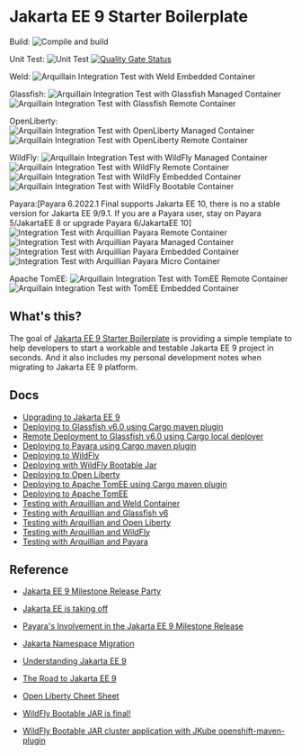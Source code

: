 # Jakarta EE 9 Starter Boilerplate

Build: 
![Compile and build](https://github.com/hantsy/jakartaee9-starter-boilerplate/workflows/Build/badge.svg)

Unit Test:
![Unit Test](https://github.com/hantsy/jakartaee9-starter-boilerplate/workflows/unit-test/badge.svg)
[![Quality Gate Status](https://sonarcloud.io/api/project_badges/measure?project=hantsy_jakartaee9-starter-boilerplate&metric=alert_status)](https://sonarcloud.io/dashboard?id=hantsy_jakartaee9-starter-boilerplate)

Weld:
![Arquillain Integration Test with Weld Embedded Container](https://github.com/hantsy/jakartaee9-starter-boilerplate/workflows/it-with-arq-weld/badge.svg)

Glassfish:
![Arquillain Integration Test with Glassfish Managed Container](https://github.com/hantsy/jakartaee9-starter-boilerplate/workflows/it-with-arq-glassfish-managed/badge.svg)
![Arquillain Integration Test with Glassfish Remote Container](https://github.com/hantsy/jakartaee9-starter-boilerplate/workflows/it-with-arq-glassfish-remote/badge.svg)

OpenLiberty:
![Arquillain Integration Test with OpenLiberty Managed Container](https://github.com/hantsy/jakartaee9-starter-boilerplate/workflows/it-with-arq-liberty-managed/badge.svg)
![Arquillain Integration Test with OpenLiberty Remote Container](https://github.com/hantsy/jakartaee9-starter-boilerplate/workflows/it-with-arq-liberty-remote/badge.svg)

WildFly:
![Arquillain Integration Test with WildFly Managed Container](https://github.com/hantsy/jakartaee9-starter-boilerplate/workflows/it-with-arq-wildfly-managed/badge.svg)
![Arquillain Integration Test with WildFly Remote Container](https://github.com/hantsy/jakartaee9-starter-boilerplate/workflows/it-with-arq-wildfly-remote/badge.svg)
![Arquillain Integration Test with WildFly Embedded Container](https://github.com/hantsy/jakartaee9-starter-boilerplate/workflows/it-with-arq-wildfly-embedded/badge.svg)
![Arquillain Integration Test with WildFly Bootable  Container](https://github.com/hantsy/jakartaee9-starter-boilerplate/workflows/it-with-arq-wildfly-bootable-jar/badge.svg)

Payara:[Payara 6.2022.1 Final supports Jakarta EE 10, there is no a stable version for Jakarta EE 9/9.1. If you are a Payara user, stay on Payara 5/JakartaEE 8 or upgrade Payara 6/JakartaEE 10]
![Integration Test with Arquillian Payara Remote Container](https://github.com/hantsy/jakartaee9-starter-boilerplate/workflows/it-with-arq-payara-remote/badge.svg)
![Integration Test with Arquillian Payara Managed Container](https://github.com/hantsy/jakartaee9-starter-boilerplate/workflows/it-with-arq-payara-managed/badge.svg)
![Integration Test with Arquillian Payara Embedded Container](https://github.com/hantsy/jakartaee9-starter-boilerplate/workflows/it-with-arq-payara-embedded/badge.svg)
![Integration Test with Arquillian Payara Micro Container](https://github.com/hantsy/jakartaee9-starter-boilerplate/workflows/it-with-arq-payara-micro/badge.svg)

Apache TomEE:
![Arquillain Integration Test with TomEE Remote Container](https://github.com/hantsy/jakartaee9-starter-boilerplate/workflows/it-with-arq-tomee-remote/badge.svg)
![Arquillain Integration Test with TomEE Embedded Container](https://github.com/hantsy/jakartaee9-starter-boilerplate/workflows/it-with-arq-tomee-embedded/badge.svg)

## What's this?

The goal of [Jakarta EE 9 Starter Boilerplate](https://github.com/hantsy/jakartaee9-starter-boilerplate) is providing a simple template to help developers to start a workable and testable Jakarta EE 9 project in seconds. And it also includes my personal development notes when migrating to Jakarta EE 9 platform.


## Docs 

* [Upgrading to Jakarta EE 9](./docs/upgrade.md)
* [Deploying to Glassfish v6.0 using Cargo maven plugin](./docs/deploy-cargo.md)
* [Remote Deployment to Glassfish v6.0 using Cargo local deployer](./docs/deploy-cargo-gf6.md)
* [Deploying to Payara using Cargo maven plugin](./docs/deploy-payara.md)
* [Deploying to WildFly](./docs/deploy-wildfly.md)
* [Deploying with WildFly Bootable Jar](./docs/deploy-wildfly-bootable.md)
* [Deploying to Open Liberty](./docs/deploy-openliberty.md)
* [Deploying to Apache TomEE using Cargo maven plugin](./docs/deploy-cargo-tomee.md)
* [Deploying to Apache TomEE](./docs/deploy-tomee.md)
* [Testing with Arquillian and Weld Container](./docs/arq-weld.md)
* [Testing with Arquillian and Glassfish v6 ](./docs/arq-glassfish.md)
* [Testing with Arquillian and Open Liberty](./docs/arq-openliberty.md)
* [Testing with Arquillian and WildFly](./docs/arq-wildfly.md)
* [Testing with Arquillian and Payara ](./docs/arq-payara.md)

## Reference
* [Jakarta EE 9 Milestone Release Party](https://www.crowdcast.io/e/JakartaEE9_Milestonereleaseparty?utm_source=crowdcast&utm_medium=email&utm_campaign=followers)

* [Jakarta  EE is taking off ](https://eclipse-foundation.blog/2020/06/23/jakarta-ee-is-taking-off/)

* [Payara's Involvement in the Jakarta EE 9 Milestone Release](https://blog.payara.fish/jakarta-ee-9-milestone-release-and-payara-involvement?utm_campaign=Jakarta%20EE%209&utm_content=132675236&utm_medium=social&utm_source=twitter&hss_channel=tw-939323243076259842)

* [Jakarta Namespace Migration](https://jakarta.ee/resources/JakartaEE-Datasheet-July172020_final.pdf)

* [Understanding Jakarta EE 9](http://blog.supol.cz/?p=202)

* [The Road to Jakarta EE 9](https://www.infoq.com/news/2020/10/the-road-to-jakartaee-9/)

* [Open Liberty Cheet Sheet](https://aguibert.github.io/openliberty-cheat-sheet)

* [WildFly Bootable JAR is final!](https://www.wildfly.org/news/2020/10/19/bootable-jar-2.0-released/)

* [WildFly Bootable JAR cluster application with JKube openshift-maven-plugin](https://www.wildfly.org/news/2021/02/01/Bootable-jar-jkube-clustering-openshift/)

  

